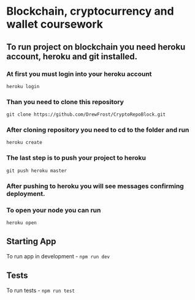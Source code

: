 # Blockchain, cryptocurrency and wallet coursework
## To run project on blockchain you need heroku account, heroku and git installed.

### At first you must login into your heroku account
```
heroku login 
```

### Than you need to clone this repository
```
git clone https://github.com/DrewFrost/CryptoRepoBlock.git
```
### After cloning repository you need to cd to the folder and run
```
heroku create 
```
### The last step is to push your project to heroku
```
git push heroku master
```
### After pushing to heroku you will see messages confirming deployment. 
### To open your node you can run 
```
heroku open
```

## Starting App

To run app in development - `npm run dev`

## Tests

To run tests  - `npm run test`
